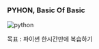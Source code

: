 ### PYHON, Basic Of Basic
![python](https://img.shields.io/badge/mechathon-python-blue)

목표 : 파이썬 한시간만에 복습하기
